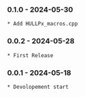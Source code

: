 ### 0.1.0 - 2024-05-30

    * Add HULLPx_macros.cpp
    
### 0.0.2 - 2024-05-28

    * First Release

### 0.0.1 - 2024-05-18

    * Devolopement start


